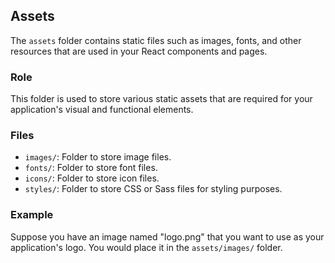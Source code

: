 ## Assets

The `assets` folder contains static files such as images, fonts, and other resources that are used in your React components and pages.

### Role
This folder is used to store various static assets that are required for your application's visual and functional elements.

### Files
- `images/`: Folder to store image files.
- `fonts/`: Folder to store font files.
- `icons/`: Folder to store icon files.
- `styles/`: Folder to store CSS or Sass files for styling purposes.

### Example
Suppose you have an image named "logo.png" that you want to use as your application's logo. You would place it in the `assets/images/` folder.

